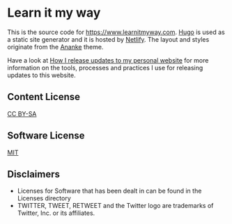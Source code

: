 # Learn it my way
This is the source code for https://www.learnitmyway.com.
[Hugo](https://gohugo.io/) is used as a static site generator and it is hosted by [Netlify](https://www.netlify.com/).
The layout and styles originate from the [Ananke](https://github.com/budparr/gohugo-theme-ananke) theme.

Have a look at [How I release updates to my personal website](https://www.learnitmyway.com/how-i-release-updates-to-my-personal-website/) for more information on the tools, processes and practices I use for releasing updates to this website.

## Content License
[CC BY-SA](http://creativecommons.org/licenses/by-sa/4.0/)

## Software License
[MIT](https://opensource.org/licenses/MIT)

## Disclaimers
* Licenses for Software that has been dealt in can be found in the Licenses directory
* TWITTER, TWEET, RETWEET and the Twitter logo are trademarks of Twitter, Inc. or its affiliates.
